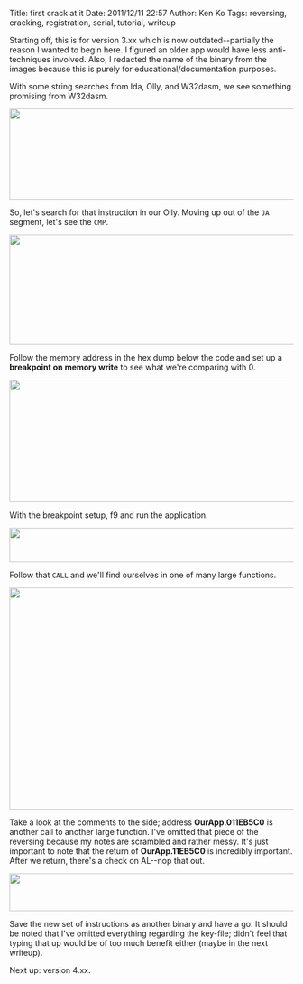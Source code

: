 Title: first crack at it
Date: 2011/12/11 22:57
Author: Ken Ko
Tags: reversing, cracking, registration, serial, tutorial, writeup

Starting off, this is for version 3.xx which is now outdated--partially the reason I wanted to begin here. I figured an older app would have less anti- techniques involved. Also, I redacted the name of the binary from the images because this is purely for educational/documentation purposes. 

With some string searches from Ida, Olly, and W32dasm, we see something promising from W32dasm.

<img src="http://my.yaksok.net/wp-content/uploads/2011/12/01.png" alt="" title="w32dasm exploration" width="560" height="161" class="alignnone size-full wp-image-170" />

So, let's search for that instruction in our Olly. Moving up out of the <code>JA</code> segment, let's see the <code>CMP</code>.

<img src="http://my.yaksok.net/wp-content/uploads/2011/12/02-A.png" alt="" title="w32dasm exploration" width="599" height="195" class="alignnone size-full wp-image-170" />

Follow the memory address in the hex dump below the code and set up a <strong>breakpoint on memory write</strong> to see what we're comparing with 0.

<img src="http://my.yaksok.net/wp-content/uploads/2011/12/03-A.png" alt="" title="w32dasm exploration" width="622" height="217" class="alignnone size-full wp-image-170" />

With the breakpoint setup, f9 and run the application. 

<img src="http://my.yaksok.net/wp-content/uploads/2011/12/04.png" alt="" title="w32dasm exploration" width="770" height="61" class="alignnone size-full wp-image-170" />

Follow that <code>CALL</code> and we'll find ourselves in one of many large functions. 

<img src="http://my.yaksok.net/wp-content/uploads/2011/12/05.png" alt="" title="w32dasm exploration" width="804" height="393" class="alignnone size-full wp-image-170" />

Take a look at the comments to the side; address <strong>OurApp.011EB5C0</strong> is another call to another large function. I've omitted that piece of the reversing because my notes are scrambled and rather messy. It's just important to note that the return of <strong>OurApp.11EB5C0</strong> is incredibly important. After we return, there's a check on AL--nop that out.

<img src="http://my.yaksok.net/wp-content/uploads/2011/12/06.png" alt="" title="w32dasm exploration" width="811" height="67" class="alignnone size-full wp-image-170" />

Save the new set of instructions as another binary and have a go. It should be noted that I've omitted everything regarding the key-file; didn't feel that typing that up would be of too much benefit either (maybe in the next writeup).

Next up: version 4.xx.
